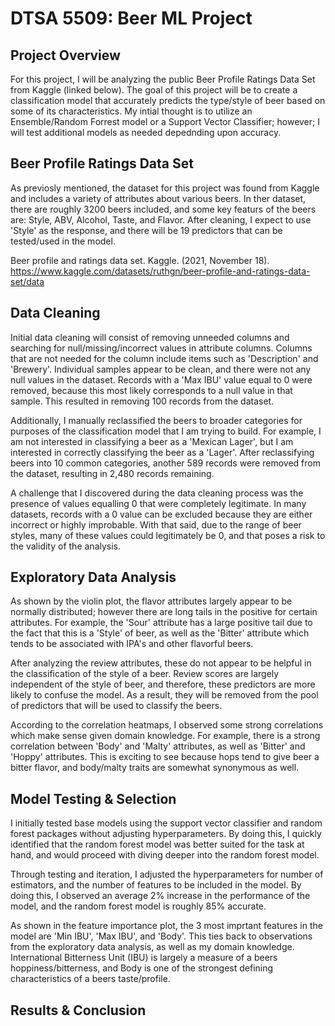 # DTSA 5509: Beer ML Project

## Project Overview

For this project, I will be analyzing the public Beer Profile Ratings Data Set from Kaggle (linked below). The goal of this project will be to create a classification model that accurately predicts the type/style of beer based on  some of its characteristics. My intial thought is to utilize an Ensemble/Random Forrest model or a Support Vector Classifier; however; I will test additional models as needed depednding upon accuracy.


## Beer Profile Ratings Data Set

As previosly mentioned, the dataset for this project was found from Kaggle and includes a variety of attributes about various beers. In ther dataset, there are roughly 3200 beers included, and some key featurs of the beers are: Style, ABV, Alcohol, Taste, and Flavor. After cleaning, I expect to use 'Style' as the response, and there will be 19 predictors that can be tested/used in the model.

Beer profile and ratings data set. Kaggle. (2021, November 18). https://www.kaggle.com/datasets/ruthgn/beer-profile-and-ratings-data-set/data

## Data Cleaning

Initial data cleaning will consist of removing unneeded columns and searching for null/missing/incorrect values in attribute columns. Columns that are not needed for the column include items such as 'Description' and 'Brewery'. Individual samples appear to be clean, and there were not any null values in the dataset. Records with a 'Max IBU' value equal to 0 were removed, because this most likely corresponds to a null value in that sample. This resulted in removing 100 records from the dataset.

Additionally, I manually reclassified the beers to broader categories for purposes of the classification model that I am trying to build. For example, I am not interested in classifying a beer as a 'Mexican Lager', but I am interested in correctly classifying the beer as a 'Lager'. After reclassifying beers into 10 common categories, another 589 records were removed from the dataset, resulting in 2,480 records remaining.

A challenge that I discovered during the data cleaning process was the presence of values equalling 0 that were completely legitimate. In many datasets, records with a 0 value can be excluded because they are either incorrect or highly improbable. With that said, due to the range of beer styles, many of these values could legitimately be 0, and that poses a risk to the validity of the analysis.

## Exploratory Data Analysis

As shown by the violin plot, the flavor attributes largely appear to be normally distributed; however there are long tails in the positive for certain attributes. For example, the 'Sour' attribute has a large positive tail due to the fact that this is a 'Style' of beer, as well as the 'Bitter' attribute which tends to be associated with IPA's and other flavorful beers.

After analyzing the review attributes, these do not appear to be helpful in the classification of the style of a beer. Review scores are largely independent of the style of beer, and therefore, these predictors are more likely to confuse the model. As a result, they will be removed from the pool of predictors that will be used to classify the beers.

According to the correlation heatmaps, I observed some strong correlations which make sense given domain knowledge. For example, there is a strong correlation between 'Body' and 'Malty' attributes, as well as 'Bitter' and 'Hoppy' attributes. This is exciting to see because hops tend to give beer a bitter flavor, and body/malty traits are somewhat synonymous as well.

## Model Testing & Selection

I initially tested base models using the support vector classifier and random forest packages without adjusting hyperparameters. By doing this, I quickly identified that the random forest model was better suited for the task at hand, and would proceed with diving deeper into the random forest model.

Through testing and iteration, I adjusted the hyperparameters for number of estimators, and the number of features to be included in the model. By doing this, I observed an average 2% increase in the performance of the model, and the random forest model is roughly 85% accurate.

As shown in the feature importance plot, the 3 most imprtant features in the model are 'Min IBU', 'Max IBU', and 'Body'. This ties back to observations from the exploratory data analysis, as well as my domain knowledge. International Bitterness Unit (IBU) is largely a measure of a beers hoppiness/bitterness, and Body is one of the strongest defining characteristics of a beers taste/profile. 

## Results & Conclusion
